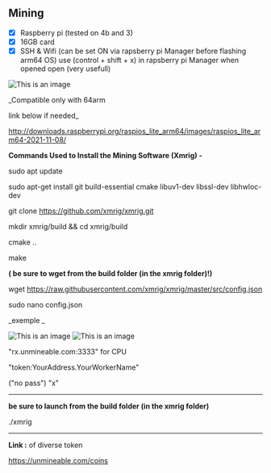 ## Mining 

- [x] Raspberry pi (tested on 4b and 3) 
- [x] 16GB card   
- [x] SSH  & Wifi (can be set ON via rapsberry pi Manager before flashing arm64 OS) use (control + shift + x) in rapsberry pi Manager when opened open (very usefull)

![This is an image](https://github.com/cryptonobo/MinnigTools/blob/master/istockphoto-1170634914-612x612.jpg)

_Compatible only with 64arm 

link below if needed_

http://downloads.raspberrypi.org/raspios_lite_arm64/images/raspios_lite_arm64-2021-11-08/


**Commands Used to Install the Mining Software (Xmrig) -**

sudo apt update

sudo apt-get install git build-essential cmake libuv1-dev libssl-dev libhwloc-dev

git clone https://github.com/xmrig/xmrig.git

mkdir xmrig/build && cd xmrig/build

cmake .. 

make 


**( be sure to wget from the build folder (in the xmrig folder)!)**

wget https://raw.githubusercontent.com/xmrig/xmrig/master/src/config.json


sudo nano config.json 

_exemple _

![This is an image](https://github.com/cryptonobo/MinnigTools/blob/master/Screenshot%202021-11-16%20at%2006.45.36.png)
![This is an image](https://github.com/cryptonobo/MinnigTools/blob/master/Screenshot%202021-11-16%20at%2006.45.28.png)

"rx.unmineable.com:3333" for CPU 

"token:YourAddress.YourWorkerName"

("no pass") "x"

------------

**be sure to launch from the build folder (in the xmrig folder)**

./xmrig 

-------------


**Link :**  of diverse token 

https://unmineable.com/coins

